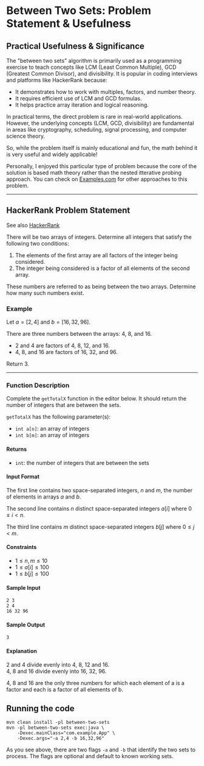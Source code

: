 # Between Two Sets: Problem Statement & Usefulness

## Practical Usefulness & Significance

The "between two sets" algorithm is primarily used as a programming exercise to teach concepts like LCM (Least Common Multiple), GCD (Greatest Common Divisor), and divisibility. It is popular in coding interviews and platforms like HackerRank because:

- It demonstrates how to work with multiples, factors, and number theory.
- It requires efficient use of LCM and GCD formulas.
- It helps practice array iteration and logical reasoning.

In practical terms, the direct problem is rare in real-world applications. However, the underlying concepts (LCM, GCD, divisibility) are fundamental in areas like cryptography, scheduling, signal processing, and computer science theory.

So, while the problem itself is mainly educational and fun, the math behind it is very useful and widely applicable!

Personally, I enjoyed this particular type of problem because the core of the solution is based math theory rather than the nested itterative probing approach. You can check on [Examples.com](https://www.examples.com/maths/least-common-multiple-lcm.html) for other approaches to this problem.

---

## HackerRank Problem Statement

See also [HackerRank](https://www.hackerrank.com/challenges/between-two-sets/problem?isFullScreen=true)

There will be two arrays of integers. Determine all integers that satisfy the following two conditions:

1. The elements of the first array are all factors of the integer being considered.
2. The integer being considered is a factor of all elements of the second array.

These numbers are referred to as being between the two arrays. Determine how many such numbers exist.

### Example

Let $a = [2, 4]$ and $b = [16, 32, 96]$.

There are three numbers between the arrays: $4$, $8$, and $16$.

- $2$ and $4$ are factors of $4$, $8$, $12$, and $16$.
- $4$, $8$, and $16$ are factors of $16$, $32$, and $96$.

Return $3$.

---

### Function Description

Complete the `getTotalX` function in the editor below. It should return the number of integers that are between the sets.

`getTotalX` has the following parameter(s):

- `int a[n]`: an array of integers
- `int b[m]`: an array of integers

#### Returns

- `int`: the number of integers that are between the sets

#### Input Format

The first line contains two space-separated integers, $n$ and $m$, the number of elements in arrays $a$ and $b$.

The second line contains $n$ distinct space-separated integers $a[i]$ where $0 \leq i \lt n$.

The third line contains $m$ distinct space-separated integers $b[j]$ where $0 \leq j \lt m$.

#### Constraints

- $1 \leq n, m \leq 10$
- $1 \leq a[ i ] \leq 100$
- $1 \leq b[ j ] \leq 100$

#### Sample Input
```
2 3
2 4
16 32 96
```

#### Sample Output
```
3
```

#### Explanation

2 and 4 divide evenly into 4, 8, 12 and 16.<br>
4, 8 and 16 divide evenly into 16, 32, 96.

4, 8 and 16 are the only three numbers for which each element of a is a factor and each is a factor of all elements of b.

## Running the code

```
mvn clean install -pl between-two-sets
mvn -pl between-two-sets exec:java \
    -Dexec.mainClass="com.example.App" \
    -Dexec.args="-a 2,4 -b 16,32,96"
```
As you see above, there are two flags `-a` and `-b` that identify the two sets to process. The flags are optional and default to known working sets.